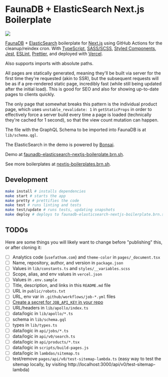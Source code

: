 # FaunaDB + ElasticSearch Next.js Boilerplate

[![](https://github.com/BrunoBernardino/nextjs-boilerplate-faunadb-elasticsearch/workflows/Run%20Tests/badge.svg)](https://github.com/BrunoBernardino/nextjs-boilerplate-faunadb-elasticsearch/actions?workflow=Run+Tests)

[FaunaDB](https://fauna.com/) + [ElasticSearch](https://www.elastic.co/) boilerplate for [Next.js](https://nextjs.org) using GitHub Actions for the cleanup/reindex cron. With [TypeScript](https://www.typescriptlang.org), [SASS/SCSS](https://sass-lang.com), [Styled Components](https://styled-components.com), [Jest](https://jestjs.io), [ESLint](https://eslint.org/), [Prettier](https://prettier.io/), and deployed with [Vercel](https://vercel.com).

Also supports imports with absolute paths.

All pages are statically generated, meaning they'll be built via server for the first time they're requested (akin to SSR), but the subsequent requests will be as if a pre-rendered static page, incredibly fast (while still being updated after the initial load). This is good for SEO and also for showing up-to-date pages to clients quickly.

The only page that somewhat breaks this pattern is the individual product page, which uses `unstable_revalidate: 1` in `getStaticProps` in order to effectively force a server build every time a page is loaded (technically they're cached for 1 second), so that the view count mutation can happen.

The file with the GraphQL Schema to be imported into FaunaDB is at `lib/schema.qgl`.

The ElasticSearch in the demo is powered by [Bonsai](https://bonsai.io).

Demo at [faunadb-elasticsearch-nextjs-boilerplate.brn.sh](https://faunadb-elasticsearch-nextjs-boilerplate.brn.sh).

See more boilerplates at [nextjs-boilerplates.brn.sh](https://nextjs-boilerplates.brn.sh).

## Development

```bash
make install # installs dependencies
make start # starts the app
make pretty # prettifies the code
make test # runs linting and tests
make test/update # runs tests, updating snapshots
make deploy # deploys to faunadb-elasticsearch-nextjs-boilerplate.brn.sh (requires `vercel` to be installed globally)
```

## TODOs

Here are some things you will likely want to change before "publishing" this, or after cloning it:

- [ ] Analytics code (`usefathom.com`) and `theme-color` in `pages/_document.tsx`
- [ ] Name, repository, author, and version in `package.json`
- [ ] Values in `lib/constants.ts` and `styles/__variables.scss`
- [ ] Scope, alias, and env values in `vercel.json`
- [ ] Values in `.env.sample`
- [ ] Title, description, and links in this `README.md` file
- [ ] URL in `public/robots.txt`
- [ ] URL, env var in `.github/workflows/job-*.yml` files
- [ ] [Create a secret for `JOB_API_KEY` in your repo](https://docs.github.com/en/actions/configuring-and-managing-workflows/creating-and-storing-encrypted-secrets#creating-encrypted-secrets-for-a-repository)
- [ ] URL/headers in `lib/apollo/index.ts`
- [ ] data/logic in `lib/apollo/*.ts`
- [ ] schema in `lib/schema.gql`
- [ ] types in `lib/types.ts`
- [ ] data/logic in `api/jobs/*.ts`
- [ ] data/logic in `api/v0/search.ts`
- [ ] data/logic in `api/products/*.tsx`
- [ ] data/logic in `scripts/build-pages.js`
- [ ] data/logic in `lambdas/sitemap.ts`
- [ ] test/remove `pages/api/v0/test-sitemap-lambda.ts` (easy way to test the sitemap locally, by visiting http://localhost:3000/api/v0/test-sitemap-lambda)
